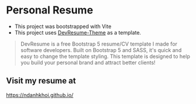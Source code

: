 # Personal Resume

- This project was bootstrapped with Vite
- This project uses [DevResume-Theme](https://github.com/xriley/DevResume-Theme) as a template.

>DevResume is a free Bootstrap 5 resume/CV template I made for software developers. Built on Bootstrap 5 and SASS, it's quick and easy to change the template styling. This template is designed to help you build your personal brand and attract better clients!

## Visit my resume at
https://ndanhkhoi.github.io/